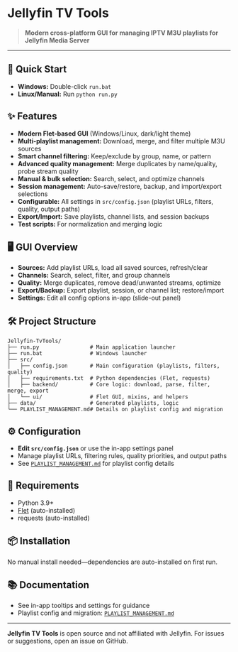 
# Jellyfin TV Tools

> **Modern cross-platform GUI for managing IPTV M3U playlists for Jellyfin Media Server**

---

## 🚀 Quick Start

- **Windows:** Double-click `run.bat`
- **Linux/Manual:** Run `python run.py`

## ✨ Features

- **Modern Flet-based GUI** (Windows/Linux, dark/light theme)
- **Multi-playlist management:** Download, merge, and filter multiple M3U sources
- **Smart channel filtering:** Keep/exclude by group, name, or pattern
- **Advanced quality management:** Merge duplicates by name/quality, probe stream quality
- **Manual & bulk selection:** Search, select, and optimize channels
- **Session management:** Auto-save/restore, backup, and import/export selections
- **Configurable:** All settings in `src/config.json` (playlist URLs, filters, quality, output paths)
- **Export/Import:** Save playlists, channel lists, and session backups
- **Test scripts:** For normalization and merging logic

## 🖥️ GUI Overview

- **Sources:** Add playlist URLs, load all saved sources, refresh/clear
- **Channels:** Search, select, filter, and group channels
- **Quality:** Merge duplicates, remove dead/unwanted streams, optimize
- **Export/Backup:** Export playlist, session, or channel list; restore/import
- **Settings:** Edit all config options in-app (slide-out panel)

## 🛠️ Project Structure

```
Jellyfin-TvTools/
├── run.py                # Main application launcher
├── run.bat               # Windows launcher
├── src/
│   ├── config.json       # Main configuration (playlists, filters, quality)
│   ├── requirements.txt  # Python dependencies (Flet, requests)
│   ├── backend/          # Core logic: download, parse, filter, merge, export
│   └── ui/               # Flet GUI, mixins, and helpers
├── data/                 # Generated playlists, logic
└── PLAYLIST_MANAGEMENT.md# Details on playlist config and migration
```

## ⚙️ Configuration

- **Edit `src/config.json`** or use the in-app settings panel
- Manage playlist URLs, filtering rules, quality priorities, and output paths
- See [`PLAYLIST_MANAGEMENT.md`](PLAYLIST_MANAGEMENT.md) for playlist config details

## 🧩 Requirements

- Python 3.9+
- [Flet](https://flet.dev/) (auto-installed)
- requests (auto-installed)

## 📦 Installation

No manual install needed—dependencies are auto-installed on first run.

## 📚 Documentation

- See in-app tooltips and settings for guidance
- Playlist config and migration: [`PLAYLIST_MANAGEMENT.md`](PLAYLIST_MANAGEMENT.md)

---
**Jellyfin TV Tools** is open source and not affiliated with Jellyfin. For issues or suggestions, open an issue on GitHub.

